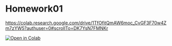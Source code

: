 # Homework01
https://colab.research.google.com/drive/1TfOfitQmAW6moc_CvGF3F70w4Zm7zYW5?authuser=0#scrollTo=DK7YsN7FMNKr

[![Open in Colab](https://colab.research.google.com/assets/colab-badge.svg)](https://colab.research.google.com/github/MichalBalcerak/ML24-25/blob/main/Homework01.ipynb)
